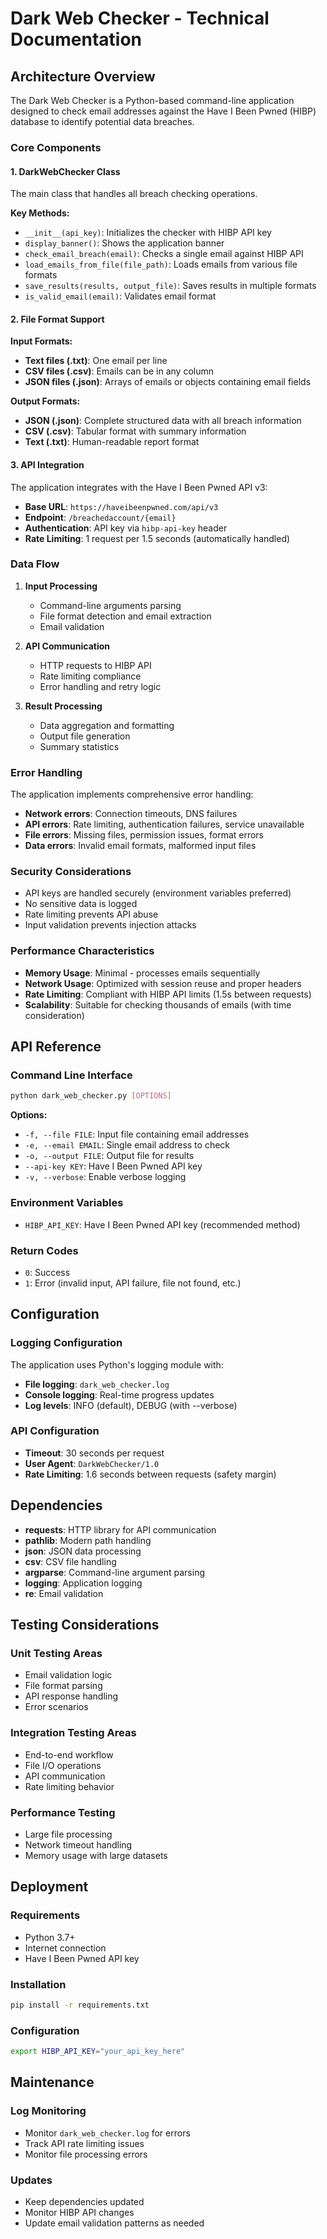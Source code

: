 # Dark Web Checker - Technical Documentation

## Architecture Overview

The Dark Web Checker is a Python-based command-line application designed to check email addresses against the Have I Been Pwned (HIBP) database to identify potential data breaches.

### Core Components

#### 1. DarkWebChecker Class
The main class that handles all breach checking operations.

**Key Methods:**
- `__init__(api_key)`: Initializes the checker with HIBP API key
- `display_banner()`: Shows the application banner
- `check_email_breach(email)`: Checks a single email against HIBP API
- `load_emails_from_file(file_path)`: Loads emails from various file formats
- `save_results(results, output_file)`: Saves results in multiple formats
- `is_valid_email(email)`: Validates email format

#### 2. File Format Support

**Input Formats:**
- **Text files (.txt)**: One email per line
- **CSV files (.csv)**: Emails can be in any column
- **JSON files (.json)**: Arrays of emails or objects containing email fields

**Output Formats:**
- **JSON (.json)**: Complete structured data with all breach information
- **CSV (.csv)**: Tabular format with summary information
- **Text (.txt)**: Human-readable report format

#### 3. API Integration

The application integrates with the Have I Been Pwned API v3:
- **Base URL**: `https://haveibeenpwned.com/api/v3`
- **Endpoint**: `/breachedaccount/{email}`
- **Authentication**: API key via `hibp-api-key` header
- **Rate Limiting**: 1 request per 1.5 seconds (automatically handled)

### Data Flow

1. **Input Processing**
   - Command-line arguments parsing
   - File format detection and email extraction
   - Email validation

2. **API Communication**
   - HTTP requests to HIBP API
   - Rate limiting compliance
   - Error handling and retry logic

3. **Result Processing**
   - Data aggregation and formatting
   - Output file generation
   - Summary statistics

### Error Handling

The application implements comprehensive error handling:
- **Network errors**: Connection timeouts, DNS failures
- **API errors**: Rate limiting, authentication failures, service unavailable
- **File errors**: Missing files, permission issues, format errors
- **Data errors**: Invalid email formats, malformed input files

### Security Considerations

- API keys are handled securely (environment variables preferred)
- No sensitive data is logged
- Rate limiting prevents API abuse
- Input validation prevents injection attacks

### Performance Characteristics

- **Memory Usage**: Minimal - processes emails sequentially
- **Network Usage**: Optimized with session reuse and proper headers
- **Rate Limiting**: Compliant with HIBP API limits (1.5s between requests)
- **Scalability**: Suitable for checking thousands of emails (with time consideration)

## API Reference

### Command Line Interface

```bash
python dark_web_checker.py [OPTIONS]
```

**Options:**
- `-f, --file FILE`: Input file containing email addresses
- `-e, --email EMAIL`: Single email address to check
- `-o, --output FILE`: Output file for results
- `--api-key KEY`: Have I Been Pwned API key
- `-v, --verbose`: Enable verbose logging

### Environment Variables

- `HIBP_API_KEY`: Have I Been Pwned API key (recommended method)

### Return Codes

- `0`: Success
- `1`: Error (invalid input, API failure, file not found, etc.)

## Configuration

### Logging Configuration

The application uses Python's logging module with:
- **File logging**: `dark_web_checker.log`
- **Console logging**: Real-time progress updates
- **Log levels**: INFO (default), DEBUG (with --verbose)

### API Configuration

- **Timeout**: 30 seconds per request
- **User Agent**: `DarkWebChecker/1.0`
- **Rate Limiting**: 1.6 seconds between requests (safety margin)

## Dependencies

- **requests**: HTTP library for API communication
- **pathlib**: Modern path handling
- **json**: JSON data processing
- **csv**: CSV file handling
- **argparse**: Command-line argument parsing
- **logging**: Application logging
- **re**: Email validation

## Testing Considerations

### Unit Testing Areas
- Email validation logic
- File format parsing
- API response handling
- Error scenarios

### Integration Testing Areas
- End-to-end workflow
- File I/O operations
- API communication
- Rate limiting behavior

### Performance Testing
- Large file processing
- Network timeout handling
- Memory usage with large datasets

## Deployment

### Requirements
- Python 3.7+
- Internet connection
- Have I Been Pwned API key

### Installation
```bash
pip install -r requirements.txt
```

### Configuration
```bash
export HIBP_API_KEY="your_api_key_here"
```

## Maintenance

### Log Monitoring
- Monitor `dark_web_checker.log` for errors
- Track API rate limiting issues
- Monitor file processing errors

### Updates
- Keep dependencies updated
- Monitor HIBP API changes
- Update email validation patterns as needed